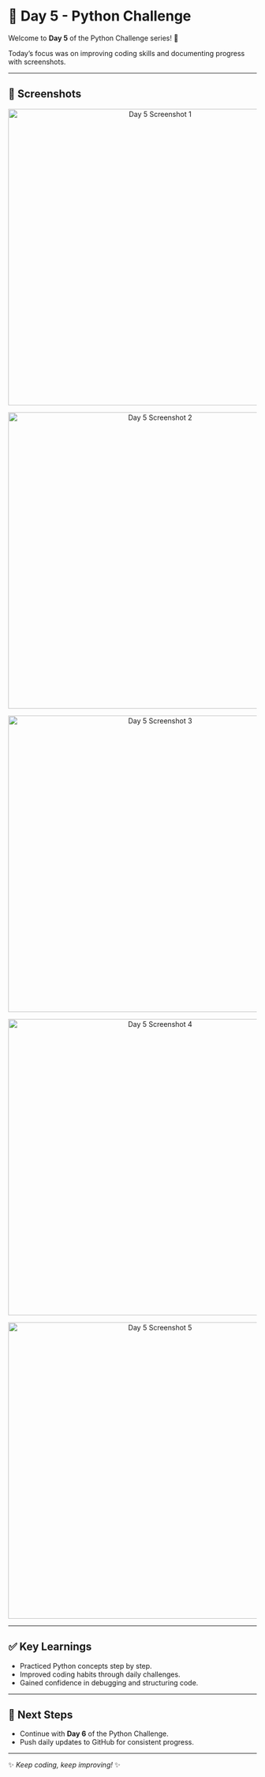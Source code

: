 # 🐍 Day 5 - Python Challenge

Welcome to **Day 5** of the Python Challenge series! 🎉  

Today’s focus was on improving coding skills and documenting progress with screenshots.  

---

## 📸 Screenshots

<p align="center">
  <img src="image/Screenshot1.jpeg" alt="Day 5 Screenshot 1" width="600"/>
</p>

<p align="center">
  <img src="image/Screenshot2.jpeg" alt="Day 5 Screenshot 2" width="600"/>
</p>

<p align="center">
  <img src="image/Screenshot3.jpeg" alt="Day 5 Screenshot 3" width="600"/>
</p>

<p align="center">
  <img src="image/Screenshot4.jpeg" alt="Day 5 Screenshot 4" width="600"/>
</p>

<p align="center">
  <img src="image/Screenshot5.jpeg" alt="Day 5 Screenshot 5" width="600"/>
</p>

---

## ✅ Key Learnings

- Practiced Python concepts step by step.  
- Improved coding habits through daily challenges.  
- Gained confidence in debugging and structuring code.  

---

## 🔗 Next Steps

- Continue with **Day 6** of the Python Challenge.  
- Push daily updates to GitHub for consistent progress.  

---
✨ *Keep coding, keep improving!* ✨
